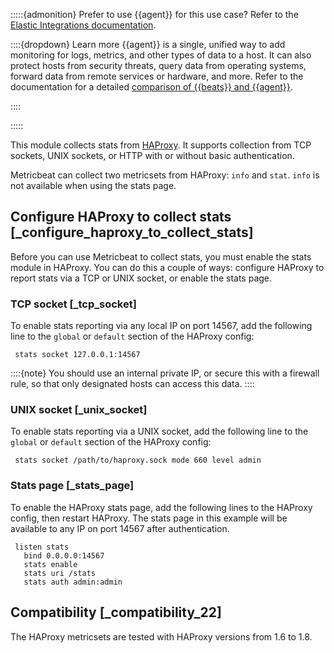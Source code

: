 :::::{admonition} Prefer to use {{agent}} for this use case?
Refer to the [Elastic Integrations documentation](integration-docs://reference/haproxy/index.md).

::::{dropdown} Learn more
{{agent}} is a single, unified way to add monitoring for logs, metrics, and other types of data to a host. It can also protect hosts from security threats, query data from operating systems, forward data from remote services or hardware, and more. Refer to the documentation for a detailed [comparison of {{beats}} and {{agent}}](docs-content://reference/fleet/index.md).

::::


:::::


This module collects stats from [HAProxy](http://www.haproxy.org/). It supports collection from TCP sockets, UNIX sockets, or HTTP with or without basic authentication.

Metricbeat can collect two metricsets from HAProxy: `info` and `stat`. `info` is not available when using the stats page.


## Configure HAProxy to collect stats [_configure_haproxy_to_collect_stats]

Before you can use Metricbeat to collect stats, you must enable the stats module in HAProxy. You can do this a couple of ways: configure HAProxy to report stats via a TCP or UNIX socket, or enable the stats page.


### TCP socket [_tcp_socket]

To enable stats reporting via any local IP on port 14567, add the following line to the `global` or `default` section of the HAProxy config:

```shell
 stats socket 127.0.0.1:14567
```

::::{note}
You should use an internal private IP, or secure this with a firewall rule, so that only designated hosts can access this data.
::::



### UNIX socket [_unix_socket]

To enable stats reporting via a UNIX socket, add the following line to the `global` or `default` section of the HAProxy config:

```shell
 stats socket /path/to/haproxy.sock mode 660 level admin
```


### Stats page [_stats_page]

To enable the HAProxy stats page, add the following lines to the HAProxy config, then restart HAProxy. The stats page in this example will be available to any IP on port 14567 after authentication.

```text
 listen stats
   bind 0.0.0.0:14567
   stats enable
   stats uri /stats
   stats auth admin:admin
```


## Compatibility [_compatibility_22]

The HAProxy metricsets are tested with HAProxy versions from 1.6 to 1.8.
